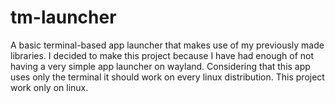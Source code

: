# tm-launcher
A basic terminal-based app launcher that makes use of my previously made libraries.
I decided to make this project because I have had enough of not having a very simple app launcher on wayland. Considering that this app uses only the terminal it should work on every linux distribution. This project work only on linux.
